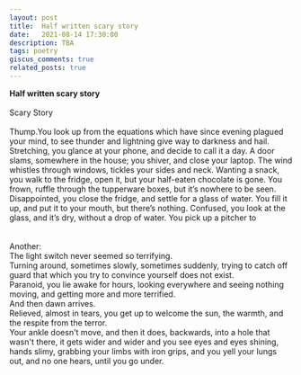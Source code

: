 ```yaml
---
layout: post
title:  Half written scary story
date:   2021-08-14 17:30:00
description: TBA
tags: poetry
giscus_comments: true
related_posts: true
---
```


<div class="poem">
<b>Half written scary story</b><br><br>Scary Story<br><br>Thump.You look up from the equations which have since evening plagued your mind, to see thunder and lightning give way to darkness and hail. Stretching, you glance at your phone, and decide to call it a day. A door slams, somewhere in the house; you shiver, and close your laptop. The wind whistles through windows, tickles your sides and neck. Wanting a snack, you walk to the fridge, open it, but your half-eaten chocolate is gone. You frown, ruffle through the tupperware boxes, but it’s nowhere to be seen. Disappointed, you close the fridge, and settle for a glass of water. You fill it up, and put it to your mouth, but there’s nothing. Confused, you look at the glass, and it’s dry, without a drop of water. You pick up a pitcher to <br><br><br>Another:<br>The light switch never seemed so terrifying.<br>Turning around, sometimes slowly, sometimes suddenly, trying to catch off guard that which you try to convince yourself does not exist.<br>Paranoid, you lie awake for hours, looking everywhere and seeing nothing moving, and getting more and more terrified.<br>And then dawn arrives.<br>Relieved, almost in tears, you get up to welcome the sun, the warmth, and the respite from the terror.<br>Your ankle doesn't move, and then it does, backwards, into a hole that wasn't there, it gets wider and wider and you see eyes and eyes shining, hands slimy, grabbing your limbs with iron grips, and you yell your lungs out, and no one hears, until you go under.<br></div>